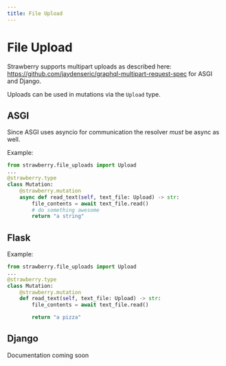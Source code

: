 ```yaml
---
title: File Upload
---
```


# File Upload

Strawberry supports multipart uploads as described here: https://github.com/jaydenseric/graphql-multipart-request-spec for ASGI and Django.

Uploads can be used in mutations via the `Upload` type.

## ASGI

Since ASGI uses asyncio for communication the resolver _must_ be async as well.

Example:

```python
from strawberry.file_uploads import Upload
...
@strawberry.type
class Mutation:
    @strawberry.mutation
    async def read_text(self, text_file: Upload) -> str:
        file_contents = await text_file.read()
        # do something awesome
        return "a string"
```

## Flask

Example:

```python
from strawberry.file_uploads import Upload
...
@strawberry.type
class Mutation:
    @strawberry.mutation
    def read_text(self, text_file: Upload) -> str:
        file_contents = await text_file.read()

        return "a pizza"

```

## Django

Documentation coming soon
